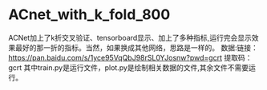 # ACnet_with_k_fold_800
ACNet加上了k折交叉验证、tensorboard显示、加上了多种指标,运行完会显示效果最好的那一折的指标。当然，如果换成其他网络，思路是一样的。
数据:链接：https://pan.baidu.com/s/1yce95VqQbJ98rSL0YJosnw?pwd=gcrt 
     提取码：gcrt 
其中train.py是运行文件，plot.py是绘制相关数据的文件,其余文件不需要运行。
